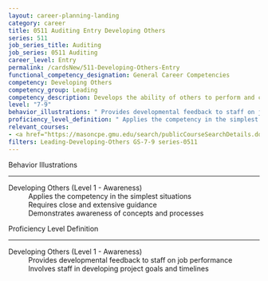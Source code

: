 ```yaml
---
layout: career-planning-landing
category: career
title: 0511 Auditing Entry Developing Others
series: 511
job_series_title: Auditing
job_series: 0511 Auditing
career_level: Entry
permalink: /cardsNew/511-Developing-Others-Entry
functional_competency_designation: General Career Competencies
competency: Developing Others
competency_group: Leading
competency_description: Develops the ability of others to perform and contribute to the organization by providing ongoing feedback and by providing opportunities to learn through formal and informal methods.
level: "7-9"
behavior_illustrations: " Provides developmental feedback to staff on job performance  Involves staff in developing project goals and timelines"
proficiency_level_definition: " Applies the competency in the simplest situations  Requires close and extensive guidance  Demonstrates awareness of concepts and processes"
relevant_courses: 
- <a href="https://masoncpe.gmu.edu/search/publicCourseSearchDetails.do?method=load&courseId=2417723" aria-label="PEBU 0314 Leadership Development I - https://masoncpe.gmu.edu/search/publicCourseSearchDetails.do?method=load&courseId=2417723">PEBU 0314 Leadership Development I</a>, George Mason University
filters: Leading-Developing-Others GS-7-9 series-0511
---
```


<div class="desktop:grid-col-6 margin-y-3">
  <div class="border-top-2 bg-white padding-3 shadow-5 height-full members-hover border-1px button-border border-top-blue radius-lg">
    <p class="text-bold label-color font-size-21">Behavior Illustrations</p>
    <hr class="hr-green"/>
    <dl class="text-base card-content-color"><dt>Developing Others (Level 1 - Awareness)</dt><dd>Applies the competency in the simplest situations </dd><dd>Requires close and extensive guidance </dd><dd>Demonstrates awareness of concepts and processes</dd></dl>
  </div>
</div>
<div class="desktop:grid-col-6 margin-y-3">
  <div class="border-top-2 bg-white padding-3 shadow-5 height-full members-hover border-1px button-border border-top-blue radius-lg">
    <p class="text-bold label-color font-size-21">Proficiency Level Definition</p>
     <hr class="hr-green"/>
    <dl class="text-base card-content-color"><dt>Developing Others (Level 1 - Awareness)</dt><dd>Provides developmental feedback to staff on job performance </dd><dd>Involves staff in developing project goals and timelines</dd></dl>
  </div>
</div>
